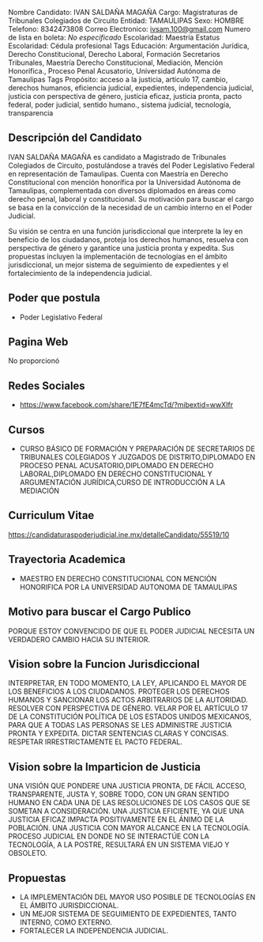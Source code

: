 Nombre Candidato: IVAN SALDAÑA MAGAÑA
Cargo: Magistraturas de Tribunales Colegiados de Circuito
Entidad: TAMAULIPAS
Sexo: HOMBRE
Telefono: 8342473808
Correo Electronico: ivsam.100@gmail.com
Numero de lista en boleta: *No especificado*
Escolaridad: Maestría
Estatus Escolaridad: Cédula profesional
Tags Educación: Argumentación Jurídica, Derecho Constitucional, Derecho Laboral, Formación Secretarios Tribunales, Maestría Derecho Constitucional, Mediación, Mención Honorífica., Proceso Penal Acusatorio, Universidad Autónoma de Tamaulipas
Tags Propósito: acceso a la justicia, artículo 17, cambio, derechos humanos, eficiencia judicial, expedientes, independencia judicial, justicia con perspectiva de género, justicia eficaz, justicia pronta, pacto federal, poder judicial, sentido humano., sistema judicial, tecnología, transparencia


## Descripción del Candidato 

IVAN SALDAÑA MAGAÑA es candidato a Magistrado de Tribunales Colegiados de Circuito, postulándose a través del Poder Legislativo Federal en representación de Tamaulipas. Cuenta con Maestría en Derecho Constitucional con mención honorífica por la Universidad Autónoma de Tamaulipas, complementada con diversos diplomados en áreas como derecho penal, laboral y constitucional. Su motivación para buscar el cargo se basa en la convicción de la necesidad de un cambio interno en el Poder Judicial.

Su visión se centra en una función jurisdiccional que interprete la ley en beneficio de los ciudadanos, proteja los derechos humanos, resuelva con perspectiva de género y garantice una justicia pronta y expedita.  Sus propuestas incluyen la implementación de tecnologías en el ámbito jurisdiccional, un mejor sistema de seguimiento de expedientes y el fortalecimiento de la independencia judicial.


## Poder que postula

- Poder Legislativo Federal


## Pagina Web

No proporcionó


## Redes Sociales

- https://www.facebook.com/share/1E7fE4mcTd/?mibextid=wwXIfr


## Cursos

- CURSO BÁSICO DE FORMACIÓN Y PREPARACIÓN DE SECRETARIOS DE TRIBUNALES COLEGIADOS Y JUZGADOS DE DISTRITO,DIPLOMADO EN PROCESO PENAL ACUSATORIO,DIPLOMADO EN DERECHO LABORAL,DIPLOMADO EN DERECHO CONSTITUCIONAL Y ARGUMENTACIÓN JURÍDICA,CURSO DE INTRODUCCIÓN A LA MEDIACIÓN


## Curriculum Vitae

https://candidaturaspoderjudicial.ine.mx/detalleCandidato/55519/10


## Trayectoria Academica

- MAESTRO EN DERECHO CONSTITUCIONAL CON MENCIÓN HONORIFICA POR LA UNIVERSIDAD AUTONOMA DE TAMAULIPAS


## Motivo para buscar el Cargo Publico

PORQUE ESTOY CONVENCIDO DE QUE EL PODER JUDICIAL NECESITA UN VERDADERO CAMBIO HACIA SU INTERIOR.


## Vision sobre la Funcion Jurisdiccional

INTERPRETAR, EN TODO MOMENTO, LA LEY, APLICANDO EL MAYOR DE LOS BENEFICIOS A LOS CIUDADANOS. PROTEGER LOS DERECHOS HUMANOS Y SANCIONAR LOS ACTOS ARBITRARIOS DE LA AUTORIDAD. RESOLVER CON PERSPECTIVA DE GÉNERO. VELAR POR EL ARTÍCULO 17 DE LA CONSTITUCIÓN POLÍTICA DE LOS ESTADOS UNIDOS MEXICANOS, PARA QUE A TODAS LAS PERSONAS SE LES ADMINISTRE JUSTICIA PRONTA Y EXPEDITA. DICTAR SENTENCIAS CLARAS Y CONCISAS. RESPETAR IRRESTRICTAMENTE EL PACTO FEDERAL.


## Vision sobre la Imparticion de Justicia

UNA VISIÓN QUE PONDERE UNA JUSTICIA PRONTA, DE FÁCIL ACCESO, TRANSPARENTE, JUSTA Y, SOBRE TODO, CON UN GRAN SENTIDO HUMANO EN CADA UNA DE LAS RESOLUCIONES DE LOS CASOS QUE SE SOMETAN A CONSIDERACIÓN. UNA JUSTICIA EFICIENTE, YA QUE UNA JUSTICIA EFICAZ IMPACTA POSITIVAMENTE EN EL ÁNIMO DE LA POBLACIÓN. UNA JUSTICIA CON MAYOR ALCANCE EN LA TECNOLOGÍA. PROCESO JUDICIAL EN DONDE NO SE INTERACTÚE CON LA TECNOLOGÍA, A LA POSTRE, RESULTARÁ EN UN SISTEMA VIEJO Y OBSOLETO.


## Propuestas

- LA IMPLEMENTACIÓN DEL MAYOR USO POSIBLE DE TECNOLOGÍAS EN EL ÁMBITO JURISDICCIONAL.
- UN MEJOR SISTEMA DE SEGUIMIENTO DE EXPEDIENTES, TANTO INTERNO, COMO EXTERNO.
- FORTALECER LA INDEPENDENCIA JUDICIAL.

